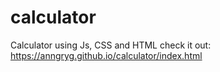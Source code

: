 # calculator
Calculator using Js, CSS and HTML
check it out: https://anngryg.github.io/calculator/index.html
